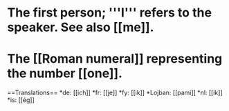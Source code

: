 # The first person; '''I''' refers to the speaker. See also [[me]].
# The [[Roman numeral]] representing the number [[one]].

==Translations==
*de: [[ich]]
*fr: [[je]]
*fy: [[ik]]
*Lojban: [[pami]]
*nl: [[ik]]
*is: [[ég]]